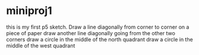 # miniproj1
this is my first p5 sketch.
Draw a line diagonally from corner to corner on a piece of paper
draw another line diagonally going from the other two corners
draw a circle in the middle of the north quadrant
draw a circle in the middle of the west quadrant
